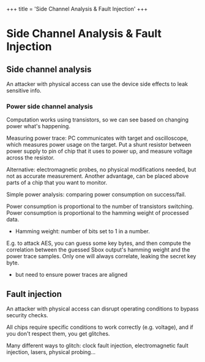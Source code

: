+++
title = 'Side Channel Analysis & Fault Injection'
+++

# Side Channel Analysis & Fault Injection
## Side channel analysis
An attacker with physical access can use the device side effects to leak sensitive info.

### Power side channel analysis
Computation works using transistors, so we can see based on changing power what's happening.

Measuring power trace: PC communicates with target and oscilloscope, which measures power usage on the target.
Put a shunt resistor between power supply to pin of chip that it uses to power up, and measure voltage across the resistor.

Alternative: electromagnetic probes, no physical modifications needed, but not as accurate measurement. Another advantage, can be placed above parts of a chip that you want to monitor.

Simple power analysis: comparing power consumption on success/fail.

Power consumption is proportional to the number of transistors switching.
Power consumption is proportional to the hamming weight of processed data.
- Hamming weight: number of bits set to 1 in a number.

E.g. to attack AES, you can guess some key bytes, and then compute the correlation between the guessed Sbox output's hamming weight and the power trace samples. Only one will always correlate, leaking the secret key byte.
- but need to ensure power traces are aligned

## Fault injection
An attacker with physical access can disrupt operating conditions to bypass security checks.

All chips require specific conditions to work correctly (e.g. voltage), and if you don't respect them, you get glitches.

Many different ways to glitch: clock fault injection, electromagnetic fault injection, lasers, physical probing...
